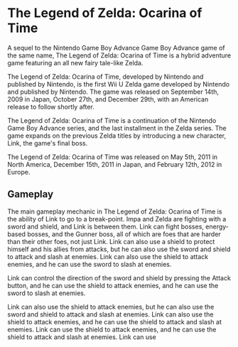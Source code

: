 # The Legend of Zelda: Ocarina of Time

A sequel to the Nintendo Game Boy Advance Game Boy Advance game of the same name, The Legend of Zelda: Ocarina of Time is a hybrid adventure game featuring an all new fairy tale-like Zelda.

The Legend of Zelda: Ocarina of Time, developed by Nintendo and published by Nintendo, is the first Wii U Zelda game developed by Nintendo and published by Nintendo. The game was released on September 14th, 2009 in Japan, October 27th, and December 29th, with an American release to follow shortly after.  
  

The Legend of Zelda: Ocarina of Time is a continuation of the Nintendo Game Boy Advance series, and the last installment in the Zelda series. The game expands on the previous Zelda titles by introducing a new character, Link, the game's final boss.  
  

The Legend of Zelda: Ocarina of Time was released on May 5th, 2011 in North America, December 15th, 2011 in Japan, and February 12th, 2012 in Europe.

## Gameplay

The main gameplay mechanic in The Legend of Zelda: Ocarina of Time is the ability of Link to go to a break-point. Impa and Zelda are fighting with a sword and shield, and Link is between them. Link can fight bosses, energy-based bosses, and the Gunner boss, all of which are foes that are harder than their other foes, not just Link. Link can also use a shield to protect himself and his allies from attacks, but he can also use the sword and shield to attack and slash at enemies. Link can also use the shield to attack enemies, and he can use the sword to slash at enemies.   
  
 Link can control the direction of the sword and shield by pressing the Attack button, and he can use the shield to attack enemies, and he can use the sword to slash at enemies.   
  
 Link can also use the shield to attack enemies, but he can also use the sword and shield to attack and slash at enemies.   Link can also use the shield to attack enemies, and he can use the shield to attack and slash at enemies.      Link can use the shield to attack enemies, and he can use the shield to attack and slash at enemies.     Link can use